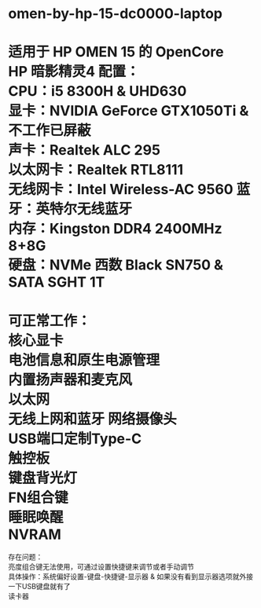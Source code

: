 # omen-by-hp-15-dc0000-laptop
适用于 HP OMEN 15 的 OpenCore  
HP 暗影精灵4 配置：  
CPU：i5 8300H & UHD630  
显卡：NVIDIA GeForce GTX1050Ti & 不工作已屏蔽  
声卡：Realtek ALC 295  
以太网卡：Realtek RTL8111  
无线网卡：Intel Wireless-AC 9560 
蓝牙：英特尔无线蓝牙  
内存：Kingston DDR4 2400MHz 8+8G  
硬盘：NVMe 西数 Black SN750 & SATA SGHT 1T  
============================================  
可正常工作：  
核心显卡  
电池信息和原生电源管理   
内置扬声器和麦克风  
以太网  
无线上网和蓝牙 
网络摄像头  
USB端口定制Type-C  
触控板  
键盘背光灯  
FN组合键   
睡眠唤醒  
NVRAM  
============================================  
存在问题：  
亮度组合键无法使用，可通过设置快捷键来调节或者手动调节  
具体操作：系统偏好设置-键盘-快捷键-显示器 & 如果没有看到显示器选项就外接一下USB键盘就有了  
读卡器  

